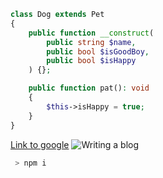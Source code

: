 ```php
class Dog extends Pet
{
    public function __construct(
        public string $name,
        public bool $isGoodBoy,
        public bool $isHappy
    ) {};

    public function pat(): void
    {
        $this->isHappy = true;
    }
}
```

[Link to google](https://google.com "this is a test")
![Writing a blog](/illustrations/software-testing.svg)

```sh
 > npm i 
```
